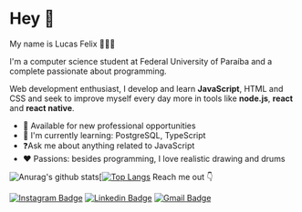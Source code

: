 # Hey 👋

My name is Lucas Felix 👦🇧🇷

I'm a computer science student at Federal University of Paraíba and a complete passionate about programming.
  
Web development enthusiast, I develop and learn **JavaScript**, HTML and CSS and seek to improve myself every day more in tools like **node.js**, **react** and **react native**.

  
- 🚀 Available for new professional opportunities
-  📖 I'm currently learning: PostgreSQL, TypeScript
-  ❓Ask me about anything related to JavaScript
-  ❤️ Passions: besides programming, I love realistic drawing and drums

![Anurag's github stats](https://github-readme-stats.vercel.app/api?username=lucasfelixc&show_icons=true&theme=dark)[[![Top Langs](https://github-readme-stats.vercel.app/api/top-langs/?username=lucasfelixc&theme=dark&hide=c%2B%2B,c)](https://github.com/anuraghazra/github-readme-stats)
Reach me out 👇

[![Instagram Badge](https://img.shields.io/badge/-@lucasfelixc-6633cc?style=flat-square&labelColor=6633cc&logo=instagram&logoColor=white&link=https://www.instagram.com/lucasfelixc/?hl=pt-br)](https://www.instagram.com/lucasfelixc/?hl=pt-br) [![Linkedin Badge](https://img.shields.io/badge/-Lucas%20Felix-0073b1?style=flat-square&logo=Linkedin&logoColor=white&link=https://www.linkedin.com/in/lucasfelixdev/)](https://www.linkedin.com/in/lucasfelixdev/) [![Gmail Badge](https://img.shields.io/badge/-lucasfelixdev@gmail.com-FF0000?style=flat-square&logo=Gmail&logoColor=white&link=mailto:lucasfelixdev@gmail.com)](mailto:lucasfelixdev@gmail.com)
